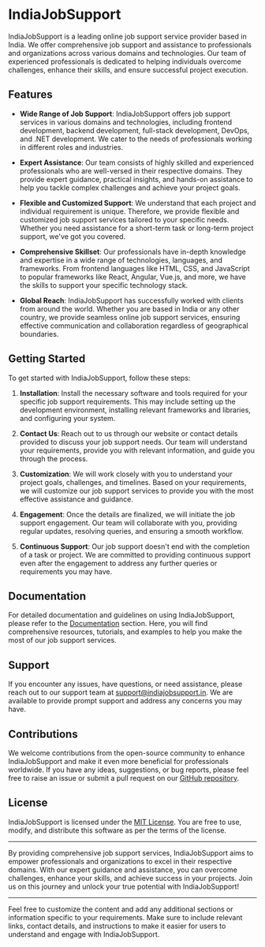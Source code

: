 # IndiaJobSupport

IndiaJobSupport is a leading online job support service provider based in India. We offer comprehensive job support and assistance to professionals and organizations across various domains and technologies. Our team of experienced professionals is dedicated to helping individuals overcome challenges, enhance their skills, and ensure successful project execution.

## Features

- **Wide Range of Job Support**: IndiaJobSupport offers job support services in various domains and technologies, including frontend development, backend development, full-stack development, DevOps, and .NET development. We cater to the needs of professionals working in different roles and industries.

- **Expert Assistance**: Our team consists of highly skilled and experienced professionals who are well-versed in their respective domains. They provide expert guidance, practical insights, and hands-on assistance to help you tackle complex challenges and achieve your project goals.

- **Flexible and Customized Support**: We understand that each project and individual requirement is unique. Therefore, we provide flexible and customized job support services tailored to your specific needs. Whether you need assistance for a short-term task or long-term project support, we've got you covered.

- **Comprehensive Skillset**: Our professionals have in-depth knowledge and expertise in a wide range of technologies, languages, and frameworks. From frontend languages like HTML, CSS, and JavaScript to popular frameworks like React, Angular, Vue.js, and more, we have the skills to support your specific technology stack.

- **Global Reach**: IndiaJobSupport has successfully worked with clients from around the world. Whether you are based in India or any other country, we provide seamless online job support services, ensuring effective communication and collaboration regardless of geographical boundaries.

## Getting Started

To get started with IndiaJobSupport, follow these steps:

1. **Installation**: Install the necessary software and tools required for your specific job support requirements. This may include setting up the development environment, installing relevant frameworks and libraries, and configuring your system.

2. **Contact Us**: Reach out to us through our website or contact details provided to discuss your job support needs. Our team will understand your requirements, provide you with relevant information, and guide you through the process.

3. **Customization**: We will work closely with you to understand your project goals, challenges, and timelines. Based on your requirements, we will customize our job support services to provide you with the most effective assistance and guidance.

4. **Engagement**: Once the details are finalized, we will initiate the job support engagement. Our team will collaborate with you, providing regular updates, resolving queries, and ensuring a smooth workflow.

5. **Continuous Support**: Our job support doesn't end with the completion of a task or project. We are committed to providing continuous support even after the engagement to address any further queries or requirements you may have.

## Documentation

For detailed documentation and guidelines on using IndiaJobSupport, please refer to the [Documentation](/docs) section. Here, you will find comprehensive resources, tutorials, and examples to help you make the most of our job support services.

## Support

If you encounter any issues, have questions, or need assistance, please reach out to our support team at [support@indiajobsupport.in](mailto:support@indiajobsupport.in). We are available to provide prompt support and address any concerns you may have.

## Contributions

We welcome contributions from the open-source community to enhance IndiaJobSupport and make it even more beneficial for professionals worldwide. If you have any ideas, suggestions, or bug reports, please feel free to raise an issue or submit a pull request on our [GitHub repository](https://github.com/pankajpj07/job-support-wale).

## License

IndiaJobSupport is licensed under the [MIT License](LICENSE). You are free to use, modify, and distribute this software as per the terms of the license.

---

By providing comprehensive job support services, IndiaJobSupport aims to empower professionals and organizations to excel in their respective domains. With our expert guidance and assistance, you can overcome challenges, enhance your skills, and achieve success in your projects. Join us on this journey and unlock your true potential with IndiaJobSupport!

---

Feel free to customize the content and add any additional sections or information specific to your requirements. Make sure to include relevant links, contact details, and instructions to make it easier for users to understand and engage with IndiaJobSupport.
